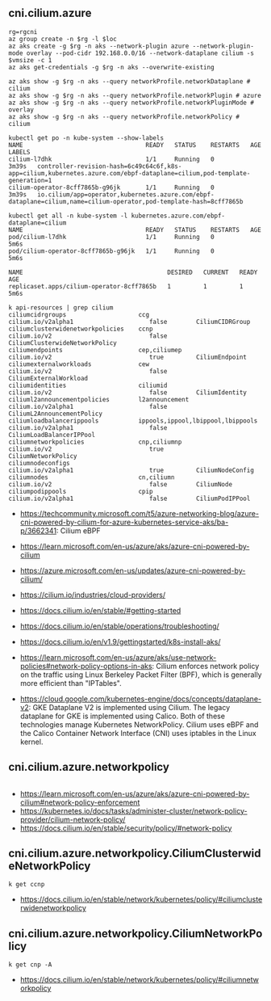 ## cni.cilium.azure

```
rg=rgcni
az group create -n $rg -l $loc
az aks create -g $rg -n aks --network-plugin azure --network-plugin-mode overlay --pod-cidr 192.168.0.0/16 --network-dataplane cilium -s $vmsize -c 1 
az aks get-credentials -g $rg -n aks --overwrite-existing
```

```
az aks show -g $rg -n aks --query networkProfile.networkDataplane # cilium
az aks show -g $rg -n aks --query networkProfile.networkPlugin # azure
az aks show -g $rg -n aks --query networkProfile.networkPluginMode # overlay
az aks show -g $rg -n aks --query networkProfile.networkPolicy # cilium

kubectl get po -n kube-system --show-labels
NAME                                  READY   STATUS    RESTARTS   AGE     LABELS
cilium-l7dhk                          1/1     Running   0          3m39s   controller-revision-hash=6c49c64c6f,k8s-app=cilium,kubernetes.azure.com/ebpf-dataplane=cilium,pod-template-generation=1
cilium-operator-8cff7865b-g96jk       1/1     Running   0          3m39s   io.cilium/app=operator,kubernetes.azure.com/ebpf-dataplane=cilium,name=cilium-operator,pod-template-hash=8cff7865b

kubectl get all -n kube-system -l kubernetes.azure.com/ebpf-dataplane=cilium
NAME                                  READY   STATUS    RESTARTS   AGE
pod/cilium-l7dhk                      1/1     Running   0          5m6s
pod/cilium-operator-8cff7865b-g96jk   1/1     Running   0          5m6s

NAME                                        DESIRED   CURRENT   READY   AGE
replicaset.apps/cilium-operator-8cff7865b   1         1         1       5m6s

k api-resources | grep cilium
ciliumcidrgroups                    ccg                                 cilium.io/v2alpha1                     false        CiliumCIDRGroup
ciliumclusterwidenetworkpolicies    ccnp                                cilium.io/v2                           false        CiliumClusterwideNetworkPolicy
ciliumendpoints                     cep,ciliumep                        cilium.io/v2                           true         CiliumEndpoint
ciliumexternalworkloads             cew                                 cilium.io/v2                           false        CiliumExternalWorkload
ciliumidentities                    ciliumid                            cilium.io/v2                           false        CiliumIdentity
ciliuml2announcementpolicies        l2announcement                      cilium.io/v2alpha1                     false        CiliumL2AnnouncementPolicy
ciliumloadbalancerippools           ippools,ippool,lbippool,lbippools   cilium.io/v2alpha1                     false        CiliumLoadBalancerIPPool
ciliumnetworkpolicies               cnp,ciliumnp                        cilium.io/v2                           true         CiliumNetworkPolicy
ciliumnodeconfigs                                                       cilium.io/v2alpha1                     true         CiliumNodeConfig
ciliumnodes                         cn,ciliumn                          cilium.io/v2                           false        CiliumNode
ciliumpodippools                    cpip                                cilium.io/v2alpha1                     false        CiliumPodIPPool
```

- https://techcommunity.microsoft.com/t5/azure-networking-blog/azure-cni-powered-by-cilium-for-azure-kubernetes-service-aks/ba-p/3662341: Cilium eBPF
- https://learn.microsoft.com/en-us/azure/aks/azure-cni-powered-by-cilium
- https://azure.microsoft.com/en-us/updates/azure-cni-powered-by-cilium/

- https://cilium.io/industries/cloud-providers/
- https://docs.cilium.io/en/stable/#getting-started
- https://docs.cilium.io/en/stable/operations/troubleshooting/
- https://docs.cilium.io/en/v1.9/gettingstarted/k8s-install-aks/
- https://learn.microsoft.com/en-us/azure/aks/use-network-policies#network-policy-options-in-aks: Cilium enforces network policy on the traffic using Linux Berkeley Packet Filter (BPF), which is generally more efficient than "IPTables".
- https://cloud.google.com/kubernetes-engine/docs/concepts/dataplane-v2: GKE Dataplane V2 is implemented using Cilium. The legacy dataplane for GKE is implemented using Calico. Both of these technologies manage Kubernetes NetworkPolicy. Cilium uses eBPF and the Calico Container Network Interface (CNI) uses iptables in the Linux kernel.

## cni.cilium.azure.networkpolicy

```
```

- https://learn.microsoft.com/en-us/azure/aks/azure-cni-powered-by-cilium#network-policy-enforcement
- https://kubernetes.io/docs/tasks/administer-cluster/network-policy-provider/cilium-network-policy/
- https://docs.cilium.io/en/stable/security/policy/#network-policy

## cni.cilium.azure.networkpolicy.CiliumClusterwideNetworkPolicy

```
k get ccnp
```

- https://docs.cilium.io/en/stable/network/kubernetes/policy/#ciliumclusterwidenetworkpolicy

## cni.cilium.azure.networkpolicy.CiliumNetworkPolicy

```
k get cnp -A
```

- https://docs.cilium.io/en/stable/network/kubernetes/policy/#ciliumnetworkpolicy
